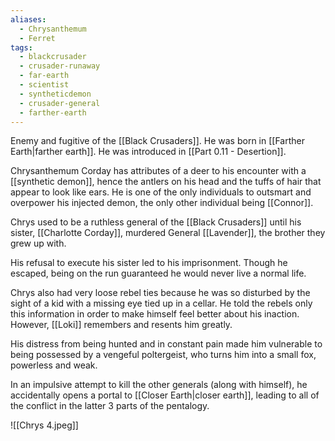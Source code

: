 ```yaml
---
aliases:
  - Chrysanthemum
  - Ferret
tags:
  - blackcrusader
  - crusader-runaway
  - far-earth
  - scientist
  - syntheticdemon
  - crusader-general
  - farther-earth
---
```

Enemy and fugitive of the [[Black Crusaders]]. He was born in [[Farther Earth|farther earth]]. He was introduced in [[Part 0.11 - Desertion]].

Chrysanthemum Corday has attributes of a deer to his encounter with a  [[synthetic demon]], hence the antlers on his head and the tuffs of hair that appear to look like ears. He is one of the only individuals to outsmart and overpower his injected demon, the only other individual being [[Connor]].

Chrys used to be a ruthless general of the [[Black Crusaders]] until his sister, [[Charlotte Corday]], murdered General [[Lavender]], the brother they grew up with. 

His refusal to execute his sister led to his imprisonment. Though he escaped, being on the run guaranteed he would never live a normal life. 

Chrys also had very loose rebel ties because he was so disturbed by the sight of a kid with a missing eye tied up in a cellar. He told the rebels only this information in order to make himself feel better about his inaction. However, [[Loki]] remembers and resents him greatly. 

His distress from being hunted and in constant pain made him vulnerable to being possessed by a vengeful poltergeist, who turns him into a small fox, powerless and weak.

In an impulsive attempt to kill the other generals (along with himself), he accidentally opens a portal to [[Closer Earth|closer earth]], leading to all of the conflict in the latter 3 parts of the pentalogy.

![[Chrys 4.jpeg]]